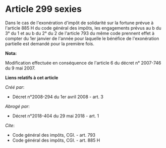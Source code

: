 # Article 299 sexies

Dans le cas de l'exonération d'impôt de solidarité sur la fortune prévue à l'article 885 H du code général des impôts, les
engagements prévus au b du 3° du 1 et au b du 2° du 2 de l'article 793 du même code prennent effet à compter du 1er janvier
de l'année pour laquelle le bénéfice de l'exonération partielle est demandé pour la première fois.

**Nota:**

Modification effectuée en conséquence de l'article 6 du décret n° 2007-746 du 9 mai 2007.

**Liens relatifs à cet article**

_Créé par_:

  - Décret n°2008-294 du 1er avril 2008 - art. 3

_Abrogé par_:

  - Décret n°2018-404 du 29 mai 2018 - art. 1

_Cite_:

  - Code général des impôts, CGI. - art. 793
  - Code général des impôts, CGI. - art. 885 H
